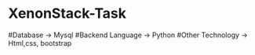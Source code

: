 # XenonStack-Task

#Database -> Mysql
#Backend Language -> Python
#Other Technology -> Html,css, bootstrap



